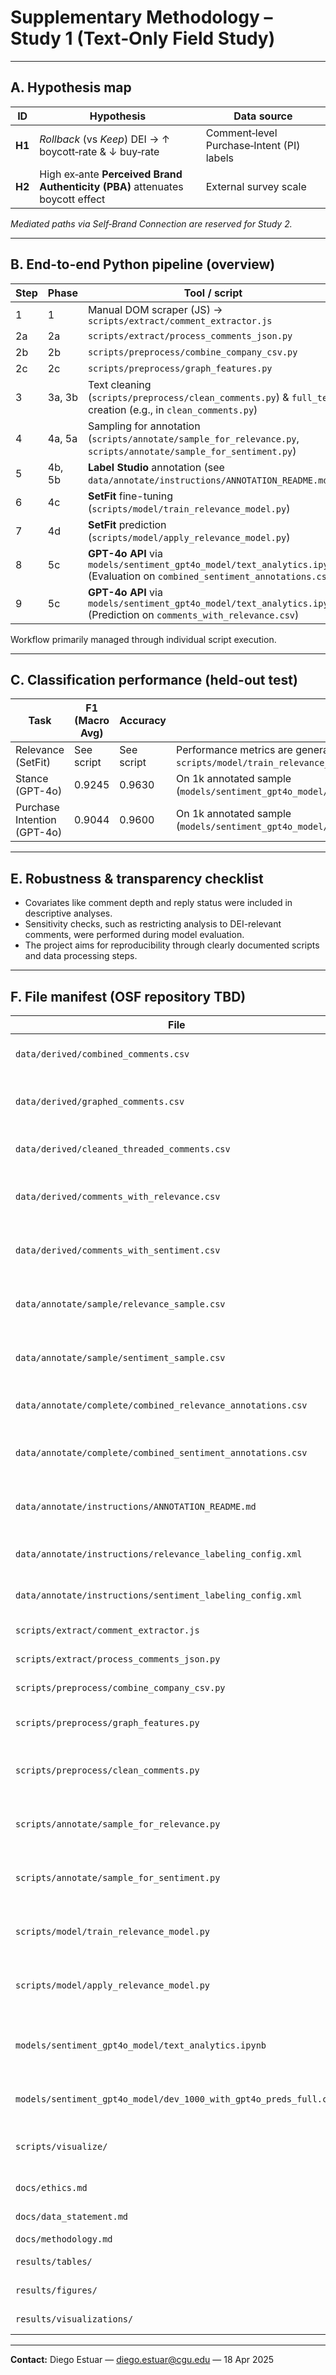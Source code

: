 # Supplementary Methodology – Study 1 (Text‑Only Field Study)

---

## A. Hypothesis map

| ID | Hypothesis | Data source |
|----|------------|-------------|
| **H1** | *Rollback* (vs *Keep*) DEI → ↑ boycott‑rate & ↓ buy‑rate | Comment‑level Purchase‑Intent (PI) labels |
| **H2** | High ex‑ante **Perceived Brand Authenticity (PBA)** attenuates boycott effect | External survey scale |

*Mediated paths via Self‑Brand Connection are reserved for Study 2.*

---

## B. End-to-end Python pipeline (overview)

| Step | Phase | Tool / script | Output |
|------|-------|---------------|--------|
| 1    | 1     | Manual DOM scraper (JS) → `scripts/extract/comment_extractor.js` | Raw JSON (in `data/raw/`) |
| 2a   | 2a    | `scripts/extract/process_comments_json.py` | Individual CSVs (`data/raw/<...>/comments-csv/`) |
| 2b   | 2b    | `scripts/preprocess/combine_company_csv.py` | `data/derived/combined_comments.csv` |
| 2c   | 2c    | `scripts/preprocess/graph_features.py` | `data/derived/graphed_comments.csv` |
| 3    | 3a, 3b| Text cleaning (`scripts/preprocess/clean_comments.py`) & `full_text` creation (e.g., in `clean_comments.py`) | `data/derived/cleaned_threaded_comments.csv` |
| 4    | 4a, 5a| Sampling for annotation (`scripts/annotate/sample_for_relevance.py`, `scripts/annotate/sample_for_sentiment.py`) | `data/annotate/sample/relevance_sample.csv`, `data/annotate/sample/sentiment_sample.csv` |
| 5    | 4b, 5b| **Label Studio** annotation (see `data/annotate/instructions/ANNOTATION_README.md`) | `data/annotate/complete/combined_relevance_annotations.csv`, `data/annotate/complete/combined_sentiment_annotations.csv` |
| 6    | 4c    | **SetFit** fine-tuning (`scripts/model/train_relevance_model.py`) | Relevance model artifact (see training script) |
| 7    | 4d    | **SetFit** prediction (`scripts/model/apply_relevance_model.py`) | `data/derived/comments_with_relevance.csv` |
| 8    | 5c    | **GPT-4o API** via `models/sentiment_gpt4o_model/text_analytics.ipynb` (Evaluation on `combined_sentiment_annotations.csv`) | Stance & PI predictions on 1k sample (`models/sentiment_gpt4o_model/dev_1000_with_gpt_preds_full.csv`) |
| 9    | 5c    | **GPT-4o API** via `models/sentiment_gpt4o_model/text_analytics.ipynb` (Prediction on `comments_with_relevance.csv`) | `data/derived/comments_with_sentiment.csv` |

Workflow primarily managed through individual script execution.

---

## C. Classification performance (held-out test)

| Task | F1 (Macro Avg) | Accuracy | Notes |
|------|----|-------------------------|-------|
| Relevance (SetFit) | See script | See script | Performance metrics are generated by `scripts/model/train_relevance_model.py` on a held-out test set. |
| Stance (GPT-4o) | 0.9245 | 0.9630 | On 1k annotated sample (`models/sentiment_gpt4o_model/dev_1000_with_gpt4o_preds_full.csv`) |
| Purchase Intention (GPT-4o) | 0.9044 | 0.9600 | On 1k annotated sample (`models/sentiment_gpt4o_model/dev_1000_with_gpt4o_preds_full.csv`) |

---

## E. Robustness & transparency checklist

* Covariates like comment depth and reply status were included in descriptive analyses.
* Sensitivity checks, such as restricting analysis to DEI-relevant comments, were performed during model evaluation.
* The project aims for reproducibility through clearly documented scripts and data processing steps.

---

## F. File manifest (OSF repository TBD)

| File | Description |
|------|-------------|
| `data/derived/combined_comments.csv` | Combined comments from Step 2b |
| `data/derived/graphed_comments.csv` | Comments enriched with graph features (Step 2c) |
| `data/derived/cleaned_threaded_comments.csv` | Output of text cleaning/threading (Phase 3) |
| `data/derived/comments_with_relevance.csv` | Output of relevance prediction (Phase 4) |
| `data/derived/comments_with_sentiment.csv` | Output of stance/PI prediction using GPT-4o (Phase 5) |
| `data/annotate/sample/relevance_sample.csv` | Sampled comments for relevance annotation |
| `data/annotate/sample/sentiment_sample.csv` | Sampled comments for sentiment annotation |
| `data/annotate/complete/combined_relevance_annotations.csv` | Relevance annotations from Label Studio |
| `data/annotate/complete/combined_sentiment_annotations.csv` | Sentiment annotations from Label Studio (1k sample) |
| `data/annotate/instructions/ANNOTATION_README.md` | Annotation guidelines and Label Studio setup notes |
| `data/annotate/instructions/relevance_labeling_config.xml` | Label Studio config for relevance task |
| `data/annotate/instructions/sentiment_labeling_config.xml` | Label Studio config for sentiment task |
| `scripts/extract/comment_extractor.js` | Data collection script (Phase 1) |
| `scripts/extract/process_comments_json.py` | JSON parsing script (Step 2a) |
| `scripts/preprocess/combine_company_csv.py` | CSV combining script (Step 2b) |
| `scripts/preprocess/graph_features.py` | Graph feature calculation script (Step 2c) |
| `scripts/preprocess/clean_comments.py` | Text cleaning script (Phase 3a includes `full_text` creation) |
| `scripts/annotate/sample_for_relevance.py` | Script to sample data for relevance annotation (Step 4a) |
| `scripts/annotate/sample_for_sentiment.py` | Script to sample data for sentiment annotation (Step 5a) |
| `scripts/model/train_relevance_model.py` | Relevance model training script (Phase 4c - SetFit) |
| `scripts/model/apply_relevance_model.py` | Relevance model application script (Phase 4d - SetFit) |
| `models/sentiment_gpt4o_model/text_analytics.ipynb` | Jupyter notebook for GPT-4o Stance/PI evaluation and prediction |
| `models/sentiment_gpt4o_model/dev_1000_with_gpt4o_preds_full.csv` | GPT-4o predictions on 1k annotated sample |
| `scripts/visualize/` | Directory containing visualization scripts |
| `docs/ethics.md` | Full compliance checklist |
| `docs/data_statement.md` | Dataset overview & details |
| `docs/methodology.md` | This document |
| `results/tables/` | Output tables from analysis |
| `results/figures/` | Output figures from analysis |
| `results/visualizations/` | Output visualizations |

---

**Contact:** Diego Estuar — diego.estuar@cgu.edu — 18 Apr 2025

